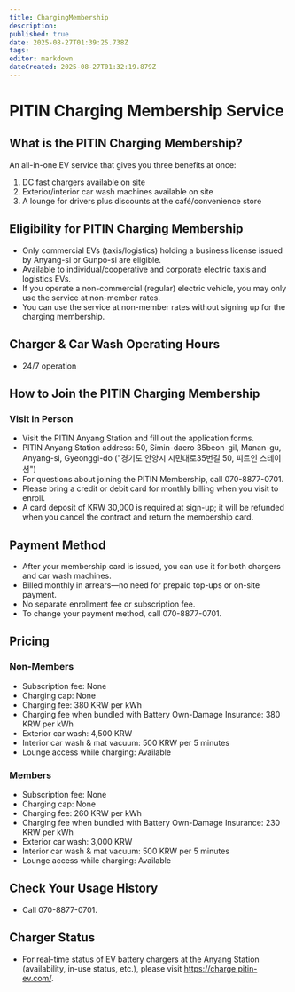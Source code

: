 ```yaml
---
title: ChargingMembership
description: 
published: true
date: 2025-08-27T01:39:25.738Z
tags: 
editor: markdown
dateCreated: 2025-08-27T01:32:19.879Z
---
```


# PITIN Charging Membership Service

## What is the PITIN Charging Membership?

An all-in-one EV service that gives you three benefits at once:

1. DC fast chargers available on site
2. Exterior/interior car wash machines available on site
3. A lounge for drivers plus discounts at the café/convenience store

## Eligibility for PITIN Charging Membership

- Only commercial EVs (taxis/logistics) holding a business license issued by Anyang-si or Gunpo-si are eligible.
- Available to individual/cooperative and corporate electric taxis and logistics EVs.
- If you operate a non-commercial (regular) electric vehicle, you may only use the service at non-member rates.
- You can use the service at non-member rates without signing up for the charging membership.

## Charger & Car Wash Operating Hours

- 24/7 operation

## How to Join the PITIN Charging Membership

### Visit in Person

- Visit the PITIN Anyang Station and fill out the application forms.
- PITIN Anyang Station address: 50, Simin-daero 35beon-gil, Manan-gu, Anyang-si, Gyeonggi-do ("경기도 안양시 시민대로35번길 50, 피트인 스테이션")
- For questions about joining the PITIN Membership, call 070-8877-0701.
- Please bring a credit or debit card for monthly billing when you visit to enroll.
- A card deposit of KRW 30,000 is required at sign-up; it will be refunded when you cancel the contract and return the membership card.

## Payment Method

- After your membership card is issued, you can use it for both chargers and car wash machines.
- Billed monthly in arrears—no need for prepaid top-ups or on-site payment.
- No separate enrollment fee or subscription fee.
- To change your payment method, call 070-8877-0701.

## Pricing

### Non-Members

- Subscription fee: None
- Charging cap: None
- Charging fee: 380 KRW per kWh
- Charging fee when bundled with Battery Own-Damage Insurance: 380 KRW per kWh
- Exterior car wash: 4,500 KRW
- Interior car wash & mat vacuum: 500 KRW per 5 minutes
- Lounge access while charging: Available

### Members

- Subscription fee: None
- Charging cap: None
- Charging fee: 260 KRW per kWh
- Charging fee when bundled with Battery Own-Damage Insurance: 230 KRW per kWh
- Exterior car wash: 3,000 KRW
- Interior car wash & mat vacuum: 500 KRW per 5 minutes
- Lounge access while charging: Available

## Check Your Usage History

- Call 070-8877-0701.

## Charger Status

- For real-time status of EV battery chargers at the Anyang Station (availability, in-use status, etc.), please visit https://charge.pitin-ev.com/.
